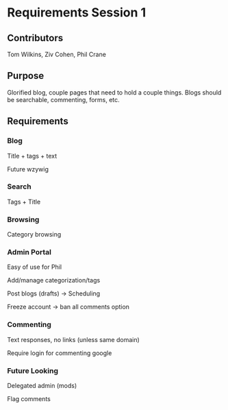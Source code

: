 # Requirements Session 1

## Contributors

Tom Wilkins, Ziv Cohen, Phil Crane

## Purpose

Glorified blog, couple pages that need to hold a couple things. Blogs should be searchable, commenting, forms, etc. 

## Requirements

### Blog 

Title + tags + text

Future wzywig

### Search

Tags + Title

### Browsing

Category browsing

### Admin Portal 

Easy of use for Phil

Add/manage categorization/tags

Post blogs (drafts) -> Scheduling  

Freeze account -> ban all comments option

### Commenting
 
Text responses, no links (unless same domain)

Require login for commenting google  

### Future Looking

Delegated admin (mods)

Flag comments  